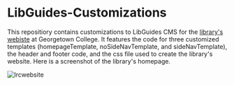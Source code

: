 # LibGuides-Customizations
This repositiory contains customizations to LibGuides CMS for the <a href="http://libguides.georgetowncollege.edu/LRC" target="_blank">library's webiste</a> at Georgetown College.  It features the code for three customized templates (homepageTemplate, noSideNavTemplate, and sideNavTemplate), the header and footer code, and the css file used to create the library's website.  Here is a screenshot of the library's homepage.

![lrcwebsite](https://cloud.githubusercontent.com/assets/1258900/19003168/a2363db2-871d-11e6-9c5e-87440755edbe.png)
